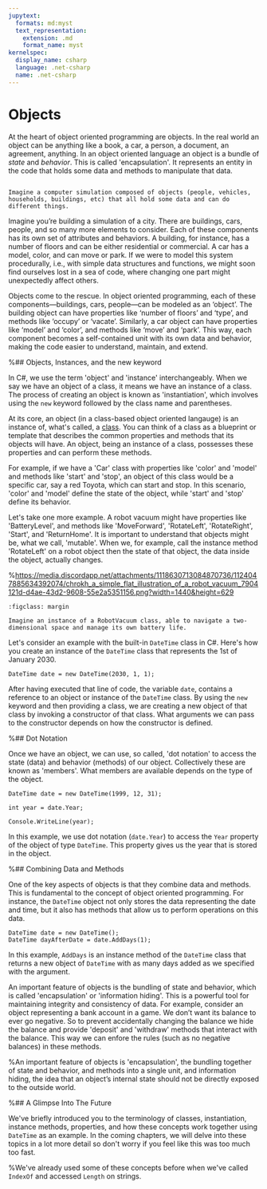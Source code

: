 ```yaml
---
jupytext:
  formats: md:myst
  text_representation:
    extension: .md
    format_name: myst
kernelspec:
  display_name: csharp
  language: .net-csharp
  name: .net-csharp
---
```


# Objects

At the heart of object oriented programming are objects. In the real world an object can be anything like a book, a car, a person, a document, an agreement, anything. In an object oriented language an object is a bundle of *state* and *behavior*. This is called 'encapsulation'. It represents an entity in the code that holds some data and methods to manipulate that data.

```{figure} ../images/cover-objects-1.jpg

Imagine a computer simulation composed of objects (people, vehicles, households, buildings, etc) that all hold some data and can do different things.
```

Imagine you’re building a simulation of a city. There are buildings, cars, people, and so many more elements to consider. Each of these components has its own set of attributes and behaviors. A building, for instance, has a number of floors and can be either residential or commercial. A car has a model, color, and can move or park. If we were to model this system procedurally, i.e., with simple data structures and functions, we might soon find ourselves lost in a sea of code, where changing one part might unexpectedly affect others.

Objects come to the rescue. In object oriented programming, each of these components—buildings, cars, people—can be modeled as an ‘object’. The building object can have properties like ‘number of floors’ and ‘type’, and methods like ‘occupy’ or ‘vacate’. Similarly, a car object can have properties like ‘model’ and ‘color’, and methods like ‘move’ and ‘park’. This way, each component becomes a self-contained unit with its own data and behavior, making the code easier to understand, maintain, and extend.



%## Objects, Instances, and the new keyword

In C#, we use the term 'object' and 'instance' interchangeably. When we say we have an object of a class, it means we have an instance of a class. The process of creating an object is known as 'instantiation', which involves using the `new` keyword followed by the class name and parentheses.

At its core, an object (in a class-based object oriented langauge) is an instance of, what's called, a [class](classes). You can think of a class as a blueprint or template that describes the common properties and methods that its objects will have. An object, being an instance of a class, possesses these properties and can perform these methods.

For example, if we have a 'Car' class with properties like 'color' and 'model' and methods like 'start' and 'stop', an object of this class would be a specific car, say a red Toyota, which can start and stop. In this scenario, 'color' and 'model' define the state of the object, while 'start' and 'stop' define its behavior.

Let's take one more example.
A robot vacuum might have properties like 'BatteryLevel', and methods like 'MoveForward', 'RotateLeft', 'RotateRight', 'Start', and 'ReturnHome'.
It is important to understand that objects might be, what we call, 'mutable'.
When we, for example, call the instance method 'RotateLeft' on a robot object then the state of that object, the data inside the object, actually changes.

%https://media.discordapp.net/attachments/1118630713084870736/1124047885634392074/chrokh_a_simple_flat_illustration_of_a_robot_vacuum_7904121d-d4ae-43d2-9608-55e2a5351156.png?width=1440&height=629
```{figure} ../images/cover-objects-2.jpg
:figclass: margin

Imagine an instance of a RobotVacuum class, able to navigate a two-dimensional space and manage its own battery life.
```

Let's consider an example with the built-in `DateTime` class in C#. Here's how you create an instance of the `DateTime` class that represents the 1st of January 2030.

```{code-cell}
DateTime date = new DateTime(2030, 1, 1);
```

After having executed that line of code, the variable `date`, contains a reference to an object or instance of the `DateTime` class.
By using the `new` keyword and then providing a class, we are creating a new object of that class by invoking a constructor of that class.
What arguments we can pass to the constructor depends on how the constructor is defined.


%## Dot Notation

Once we have an object, we can use, so called, 'dot notation' to access the state (data) and behavior (methods) of our object. Collectively these are known as 'members'. What members are available depends on the type of the object.

```{code-cell}
DateTime date = new DateTime(1999, 12, 31);

int year = date.Year;

Console.WriteLine(year);
```

In this example, we use dot notation (`date.Year`) to access the `Year` property of the object of type `DateTime`. This property gives us the year that is stored in the object.


%## Combining Data and Methods

One of the key aspects of objects is that they combine data and methods. This is fundamental to the concept of object oriented programming. For instance, the `DateTime` object not only stores the data representing the date and time, but it also has methods that allow us to perform operations on this data.

```{code-cell}
DateTime date = new DateTime();
DateTime dayAfterDate = date.AddDays(1);
```

In this example, `AddDays` is an instance method of the `DateTime` class that returns a new object of `DateTime` with as many days added as we specified with the argument.

An important feature of objects is the bundling of state and behavior, which is called 'encapsulation' or 'information hiding'.
This is a powerful tool for maintaining integrity and consistency of data. For example, consider an object representing a bank account in a game. We don’t want its balance to ever go negative.
So to prevent accidentally changing the balance we hide the balance and provide 'deposit' and 'withdraw' methods that interact with the balance. This way we can enfore the rules (such as no negative balances) in these methods.

%An important feature of objects is 'encapsulation', the bundling together of state and behavior, and methods into a single unit, and information hiding, the idea that an object’s internal state should not be directly exposed to the outside world.

%## A Glimpse Into The Future

We've briefly introduced you to the terminology of classes, instantiation, instance methods, properties, and how these concepts work together using `DateTime` as an example.
In the coming chapters, we will delve into these topics in a lot more detail so don't worry if you feel like this was too much too fast.

%We've already used some of these concepts before when we've called `IndexOf` and accessed `Length` on strings.


